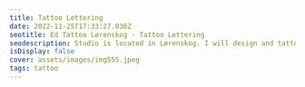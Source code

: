 ```yaml
--- 
title: Tattoo Lettering 
date: 2022-11-25T17:33:27.036Z 
seotitle: Ed Tattoo Lørenskog - Tattoo Lettering 
seodescription: Studio is located in Lørenskog. I will design and tattoo a Tattoo Lettering for you. Don't hesitate to contact me... 
isDisplay: false 
cover: assets/images/img555.jpeg 
tags: tattoo 
--- 
```

 